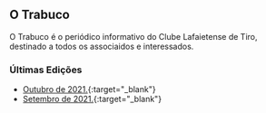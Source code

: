 ## O Trabuco

O Trabuco é o periódico informativo do Clube Lafaietense de Tiro, destinado a todos os associaidos e interessados.



### Últimas Edições

- [Outubro de 2021.](../trabuco/2021/outubro.pdf){:target="_blank"}
- [Setembro de 2021.](../trabuco/2021/setembro.pdf){:target="_blank"}
